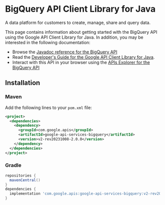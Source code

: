 # BigQuery API Client Library for Java

A data platform for customers to create, manage, share and query data.

This page contains information about getting started with the BigQuery API
using the Google API Client Library for Java. In addition, you may be interested
in the following documentation:

* Browse the [Javadoc reference for the BigQuery API][javadoc]
* Read the [Developer's Guide for the Google API Client Library for Java][google-api-client].
* Interact with this API in your browser using the [APIs Explorer for the BigQuery API][api-explorer]

## Installation

### Maven

Add the following lines to your `pom.xml` file:

```xml
<project>
  <dependencies>
    <dependency>
      <groupId>com.google.apis</groupId>
      <artifactId>google-api-services-bigquery</artifactId>
      <version>v2-rev20231008-2.0.0</version>
    </dependency>
  </dependencies>
</project>
```

### Gradle

```gradle
repositories {
  mavenCentral()
}
dependencies {
  implementation 'com.google.apis:google-api-services-bigquery:v2-rev20231008-2.0.0'
}
```

[javadoc]: https://googleapis.dev/java/google-api-services-bigquery/latest/index.html
[google-api-client]: https://github.com/googleapis/google-api-java-client/
[api-explorer]: https://developers.google.com/apis-explorer/#p/bigquery/v1/

